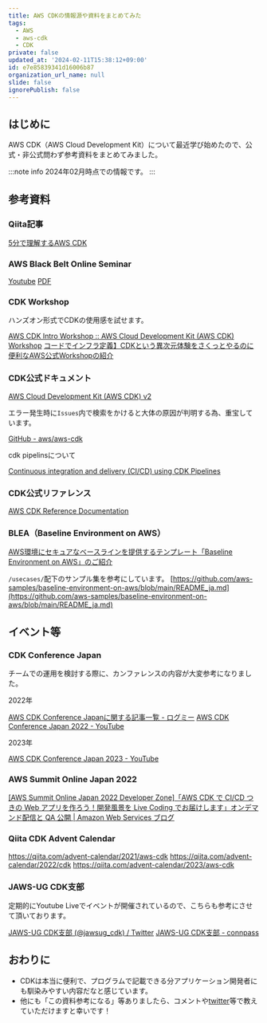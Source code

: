 ```yaml
---
title: AWS CDKの情報源や資料をまとめてみた
tags:
  - AWS
  - aws-cdk
  - CDK
private: false
updated_at: '2024-02-11T15:38:12+09:00'
id: e7e85839341d16006b87
organization_url_name: null
slide: false
ignorePublish: false
---
```

## はじめに

AWS CDK（AWS Cloud Development Kit）について最近学び始めたので、公式・非公式問わず参考資料をまとめてみました。

:::note info
2024年02月時点での情報です。
:::

## 参考資料

### Qiita記事

[5分で理解するAWS CDK](https://qiita.com/Brutus/items/6c8d9bfaab7af53d154a)

### AWS Black Belt Online Seminar

[Youtube](https://www.youtube.com/watch?v=1i7kWqpqtoY)
[PDF](https://pages.awscloud.com/rs/112-TZM-766/images/20200303_BlackBelt_CDK.pdf)

### CDK Workshop

ハンズオン形式でCDKの使用感を試せます。

[AWS CDK Intro Workshop :: AWS Cloud Development Kit (AWS CDK) Workshop](https://cdkworkshop.com/)
[コードでインフラ定義】CDKという異次元体験をさくっとやるのに便利なAWS公式Workshopの紹介](https://dev.classmethod.jp/articles/cdk-workshop-typescript/)

### CDK公式ドキュメント

[AWS Cloud Development Kit (AWS CDK) v2](https://docs.aws.amazon.com/ja_jp/cdk/v2/guide/home.html)

エラー発生時に`Issues`内で検索をかけると大体の原因が判明する為、重宝しています。

[GitHub - aws/aws-cdk](https://github.com/aws/aws-cdk)

cdk pipelinsについて

[Continuous integration and delivery (CI/CD) using CDK Pipelines](https://docs.aws.amazon.com/cdk/v2/guide/cdk_pipeline.html)

### CDK公式リファレンス

[AWS CDK Reference Documentation](https://docs.aws.amazon.com/cdk/api/v2/)

### BLEA（Baseline Environment on AWS）

[AWS環境にセキュアなベースラインを提供するテンプレート「Baseline Environment on AWS」のご紹介](https://aws.amazon.com/jp/blogs/news/announcing-baseline-environment-on-aws/)

`/usecases/`配下のサンプル集を参考にしています。
[https://github.com/aws-samples/baseline-environment-on-aws/blob/main/README_ja.md](https://github.com/aws-samples/baseline-environment-on-aws/blob/main/README_ja.md)

## イベント等

### CDK Conference Japan

チームでの運用を検討する際に、カンファレンスの内容が大変参考になりました。

2022年

[AWS CDK Conference Japanに関する記事一覧 - ログミー](https://logmi.jp/events/3177)
[AWS CDK Conference Japan 2022 - YouTube](https://www.youtube.com/watch?v=O2JXUyOBjt8)

2023年

[AWS CDK Conference Japan 2023 - YouTube](https://www.youtube.com/watch?v=FqsUe3nV_R0)

### AWS Summit Online Japan 2022

[[AWS Summit Online Japan 2022 Developer Zone]「AWS CDK で CI/CD つきの Web アプリを作ろう！開発風景を Live Coding でお届けします」オンデマンド配信と QA 公開 | Amazon Web Services ブログ](https://aws.amazon.com/jp/blogs/news/aws-summit-2022-cdk-livecoding/)

### Qiita CDK Advent Calendar

<https://qiita.com/advent-calendar/2021/aws-cdk>
<https://qiita.com/advent-calendar/2022/cdk>
<https://qiita.com/advent-calendar/2023/aws-cdk>

### JAWS-UG CDK支部

定期的にYoutube Liveでイベントが開催されているので、こちらも参考にさせて頂いております。

[JAWS-UG CDK支部 (@jawsug_cdk) / Twitter](https://twitter.com/jawsug_cdk)
[JAWS-UG CDK支部 - connpass](https://jawsug-cdk.connpass.com/)

## おわりに

- CDKは本当に便利で、プログラムで記載できる分アプリケーション開発者にも馴染みやすい内容だなと感じています。
- 他にも「この資料参考になる」等ありましたら、コメントや[twitter](https://twitter.com/yoyoyo_pg)等で教えていただけますと幸いです！
